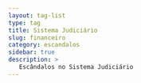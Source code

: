```yaml
---
layout: tag-list
type: tag
title: Sistema Judiciário
slug: financeiro
category: escandalos
sidebar: true
description: >
   Escândalos no Sistema Judiciário
---
```

